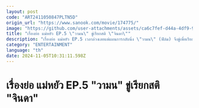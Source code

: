 ```yaml
---
layout: post
code: "ART2411050847PLTN5D"
origin_url: "https://www.sanook.com/movie/174775/"
image: "https://github.com/user-attachments/assets/ca6c7fef-d44a-4df9-9407-f30fba3a3999"
title: "เรื่องย่อ แม่หยัว EP.5 \"วามน\" ขู่เรียกสติ \"จินดา\""
description: "เรื่องย่อ แม่หยัว EP.5 เวลาล่วงเลยแต่แผนการกลับนิ่ง \"วามน\" (ฟิล์ม) จึงขู่เพื่อเรียกสติ \"จินดา\" (ใหม่)"
category: "ENTERTAINMENT"
language: "th"
date: 2024-11-05T10:31:11.598Z
---
```


# เรื่องย่อ แม่หยัว EP.5 "วามน" ขู่เรียกสติ "จินดา"
